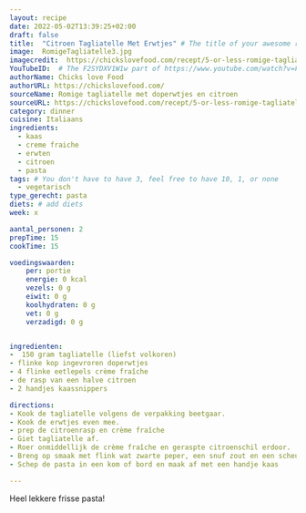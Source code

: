 ```yaml
---
layout: recipe
date: 2022-05-02T13:39:25+02:00
draft: false
title:  "Citroen Tagliatelle Met Erwtjes" # The title of your awesome recipe
image:  RomigeTagliatelle3.jpg
imagecredit:  https://chickslovefood.com/recept/5-or-less-romige-tagliatelle-met-doperwtjes-en-citroen/
YouTubeID:  # The F2SYDXV1W1w part of https://www.youtube.com/watch?v=F2SYDXV1W1w
authorName: Chicks love Food
authorURL: https://chickslovefood.com/
sourceName: Romige tagliatelle met doperwtjes en citroen
sourceURL: https://chickslovefood.com/recept/5-or-less-romige-tagliatelle-met-doperwtjes-en-citroen/
category: dinner
cuisine: Italiaans
ingredients:
  - kaas
  - creme fraiche
  - erwten
  - citroen
  - pasta
tags: # You don't have to have 3, feel free to have 10, 1, or none
  - vegetarisch
type_gerecht: pasta 
diets: # add diets
week: x

aantal_personen: 2
prepTime: 15
cookTime: 15

voedingswaarden:
    per: portie
    energie: 0 kcal
    vezels: 0 g
    eiwit: 0 g
    koolhydraten: 0 g
    vet: 0 g
    verzadigd: 0 g


ingredienten:
-  150 gram tagliatelle (liefst volkoren)
- flinke kop ingevroren doperwtjes
- 4 flinke eetlepels crème fraîche
- de rasp van een halve citroen
- 2 handjes kaassnippers 

directions:
- Kook de tagliatelle volgens de verpakking beetgaar.
- Kook de erwtjes even mee. 
- prep de citroenrasp en crème fraîche
- Giet tagliatelle af. 
- Roer onmiddellijk de crème fraîche en geraspte citroenschil erdoor.
- Breng op smaak met flink wat zwarte peper, een snuf zout en een scheut goede olijfolie.
- Schep de pasta in een kom of bord en maak af met een handje kaas

---
```


Heel lekkere frisse pasta! 

